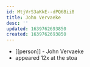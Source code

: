 ```yaml
---
id: MtjVrS3aKkE--dPQ6Bii8
title: John Vervaeke
desc: ''
updated: 1639762693850
created: 1639762693850
---
```



- [[person]] - John Vervaeke
- appeared 12x at the stoa
